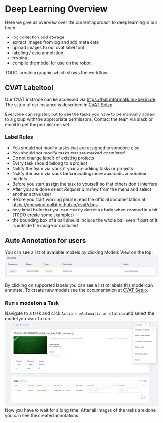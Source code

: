 # Deep Learning Overview
Here we give an overview over the current approach to deep learning in our team.

- log collection and storage
- extract images from log and add meta data
- upload images to our cvat label tool
- labeling / auto annotation
- training
- compile the model for use on the robot

TODO: create a graphic which shows the workflow

## CVAT Labeltool
Our CVAT instance can be accessed via <https://ball.informatik.hu-berlin.de>. The setup of our instance is described in
[CVAT Setup](../naoth_tools/cvat.md).

Everyone can register, but to see the tasks you have to be manually added to a group with the appropriate permissons.
Contact the team via slack or email to get the permissions set. 

### Label Rules
- You should not modify tasks that are assigned to someone else
- You should not modify tasks that are marked *completed*
- Do not change labels of existing projects
- Every task should belong to a project
- Notify the team via slack if your are adding tasks or projects
- Notify the team via slack before adding more automatic annotation models
- Before you start assign the task to yourself so that others don't interfere
- After you are done select *Request a review* from the menu and select another active user
- Before you start working please read the official documentation at <https://openvinotoolkit.github.io/cvat/docs>
- only label balls that you can clearly detect as balls when zoomed in a bit (TODO create some examples)
- the bounding box of a ball should include the whole ball even if part of it is outside the image or occluded

## Auto Annotation for users
You can see a list of available models by clicking Models View on the top:
![models_view](../img/cvat/models.png)

By clicking on supported labels you can see a list of labels this model can annotate. To create new models see the documentation at
[CVAT Setup](../naoth_tools/cvat.md).

### Run a model on a Task
Navigate to a task and click `Actions->Automatic annotation` and select the model you want to run.
![models_view](../img/cvat/model_task.png)  
Now you have to wait for a long time. After all images of the tasks are done you can see the created annotations.


